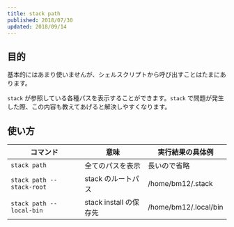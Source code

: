 ```yaml
---
title: stack path
published: 2018/07/30
updated: 2018/09/14
---
```


## 目的

基本的にはあまり使いませんが、シェルスクリプトから呼び出すことはたまにあります。

`stack` が参照している各種パスを表示することができます。`stack` で問題が発生した際、この内容も教えてあげると解決しやすくなります。

## 使い方

コマンド | 意味 | 実行結果の具体例
---------|---------|--------
`stack path` | 全てのパスを表示 | 長いので省略
`stack path --stack-root` | stack のルートパス | /home/bm12/.stack
`stack path --local-bin` | stack install の保存先 | /home/bm12/.local/bin

